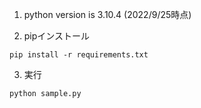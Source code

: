 1. python version is 3.10.4 (2022/9/25時点)

2. pipインストール
```
pip install -r requirements.txt
```

3. 実行
```
python sample.py
```